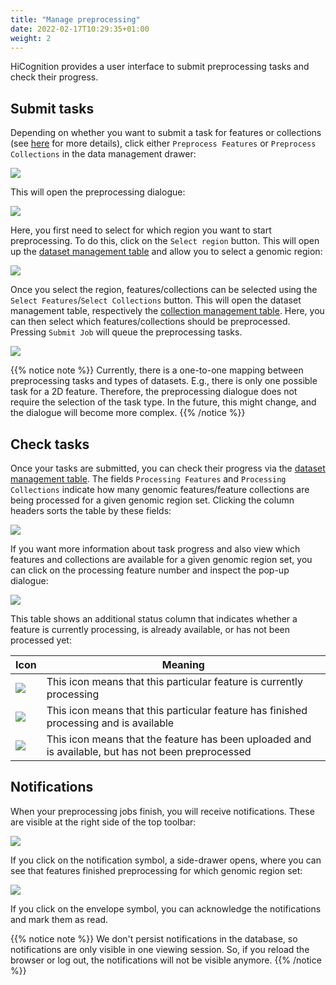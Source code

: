```yaml
---
title: "Manage preprocessing"
date: 2022-02-17T10:29:35+01:00
weight: 2
---
```


HiCognition provides a user interface to submit preprocessing tasks and check their progress.


## Submit tasks

Depending on whether you want to submit a task for features or collections (see [here](/preprocessing/job_types/) for more details), click either `Preprocess Features` or `Preprocess Collections` in the data management drawer:

<img src="/preprocess_menu.png" class="quarter-width">


This will open the preprocessing dialogue:

<img src="/preprocess_dialogue.png" class="three-quarter-width">



Here, you first need to select for which region you want to start preprocessing.
To do this, click on the `Select region` button.
This will open up the [dataset management table](/data_management/regions/#viewing) and allow you to select a genomic region:


<img src="/select_dataset_preprocessing.png" class="three-quarter-width">


Once you select the region, features/collections can be selected using the `Select Features`/`Select Collections` button.
This will open the dataset management table, respectively the [collection management table](/data_management/collections/#managing-collections).
Here, you can then select which features/collections should be preprocessed.
Pressing `Submit Job` will queue the preprocessing tasks.

<img src="/preprocessing_both_things_selected.png" class="three-quarter-width">


{{% notice note %}}
Currently, there is a one-to-one mapping between preprocessing tasks and types of datasets.
E.g., there is only one possible task for a 2D feature.
Therefore, the preprocessing dialogue does not require the selection of the task type.
In the future, this might change, and the dialogue will become more complex.
{{% /notice %}}

## Check tasks

Once your tasks are submitted, you can check their progress via the [dataset management table](/data_management/regions/#viewing).
The fields `Processing Features` and `Processing Collections` indicate how many genomic features/feature collections are being processed for a given genomic region set.
Clicking the column headers sorts the table by these fields:

<img src="/processing_datasets_table.png" class="three-quarter-width">


If you want more information about task progress and also view which features and collections are available for a given genomic region set, you can click on the processing feature number and inspect the pop-up dialogue:

<img src="/processing_status_table.png" class="three-quarter-width">

This table shows an additional status column that indicates whether a feature is currently processing, is already available, or has not been processed yet:



| Icon | Meaning  |
|-------------|-------------------------------------------------------------|
| <img src="/progress_spinner.png" style="margin: auto">       | This icon means that this particular feature is currently processing                    |
| <img src="/tick.png"  style="margin: auto">       | This icon means that this particular feature has finished processing and is available |
| <img src="/upload_cload.png"  style="margin: auto">      | This icon means that the feature has been uploaded and is available, but has not been preprocessed                            |
<!-- icons are not clear for somebody who has not read the manual -->

## Notifications

When your preprocessing jobs finish, you will receive notifications.
These are visible at the right side of the top toolbar:

<img src="/notification_icon.png" class="half-width">

If you click on the notification symbol, a side-drawer opens, where you can see that features finished preprocessing for which genomic region set:

<img src=/notification_drawer.png class="half-width">

If you click on the envelope symbol, you can acknowledge the notifications and mark them as read.


{{% notice note %}}
We don't persist notifications in the database, so notifications are only visible in one viewing session.
So, if you reload the browser or log out, the notifications will not be visible anymore.
{{% /notice %}}